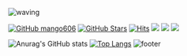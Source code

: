 ![waving](https://capsule-render.vercel.app/api?type=waving&height=180&text=Mj%20Son&fontAlign=65&fontAlignY=32&color=gradient)

[![GitHub mango606](https://img.shields.io/github/followers/mango606?label=follow&style=social)](https://github.com/mango606)
[![GitHub Stars](https://img.shields.io/github/stars/mango606?style=social)](https://github.com/mango606)
[![Hits](https://komarev.com/ghpvc/?username=mango606&color=green&label=Hits)](https://github.com/mango606)
<a href="url" target="_blank"><img src="https://img.shields.io/badge/facebook-색코드?style=flat-square&logo=facebook&logoColor=white"/></a>
<a href="url" target="_blank"><img src="https://img.shields.io/badge/instagram-색코드?style=flat-square&logo=instagram&logoColor=white"/></a>
<a href="url" target="_blank"><img src="https://img.shields.io/badge/twitter-색코드?style=flat-square&logo=twitter&logoColor=white"/></a>

![Anurag's GitHub stats](https://github-readme-stats.vercel.app/api?username=mango606&theme=buefy&show_icons=true)
[![Top Langs](https://github-readme-stats.vercel.app/api/top-langs/?username=mango606&langs_count=8&layout=compact&theme=buefy)](https://github.com/mango606/mango606.git)
![footer](https://capsule-render.vercel.app/api?type=waving&color=gradient&height=80&section=footer&fontAlignY=85&fontSize=10)
